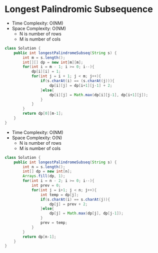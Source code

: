 # Longest Palindromic Subsequence

- Time Complexity: O(NM)
- Space Complexity: O(NM)
  - N is number of rows
  - M is number of cols

```java
class Solution {
    public int longestPalindromeSubseq(String s) {
        int m = s.length();
        int[][] dp = new int[m][m];
        for(int i = m - 1; i >= 0; i--){
            dp[i][i] = 1;
            for(int j = i + 1; j < m; j++){
                if(s.charAt(i) == (s.charAt(j))){
                    dp[i][j] = dp[i+1][j-1] + 2;
                }else{
                    dp[i][j] = Math.max(dp[i][j-1], dp[i+1][j]);
                }
            }
        }
        return dp[0][m-1];
    }
}
```

- Time Complexity: O(NM)
- Space Complexity: O(N)
  - N is number of rows
  - M is number of cols

```java
class Solution {
    public int longestPalindromeSubseq(String s) {
        int n = s.length();
        int[] dp = new int[n];
        Arrays.fill(dp, 1);
        for(int i = n - 2; i >= 0; i--){
            int prev = 0;
            for(int j = i+1; j < n; j++){
                int temp = dp[j];
                if(s.charAt(i) == s.charAt(j)){
                    dp[j] = prev + 2;
                }else{
                    dp[j] = Math.max(dp[j], dp[j-1]);
                }
                prev = temp;
            }
        }
        return dp[n-1];
    }
}
```
